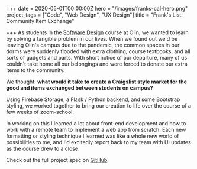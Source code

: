 +++
date = 2020-05-01T00:00:00Z
hero = "/images/franks-cal-hero.png"
project_tags = ["Code", "Web Design", "UX Design"]
title = "Frank's List: Community Item Exchange"

+++
As students in the [Software Design](https://softdes.olin.edu "Checkout SoftDes!") course at Olin, we wanted to learn by solving a tangible problem in our lives. When we found out we'd be leaving Olin's campus due to the pandemic, the common spaces in our dorms were suddenly flooded with extra clothing, course textbooks, and all sorts of gadgets and parts. With short notice of our departure, many of us couldn't take home all our belongings and were forced to donate our extra items to the community.

We thought: **what would it take to create a Craigslist style market for the good and items exchanged between students on campus?**

Using Firebase Storage, a Flask / Python backend, and some Bootstrap styling, we worked together to bring our creation to life over the course of a few weeks of zoom-school.

In working on this I learned a lot about front-end development and how to work with a remote team to implement a web app from scratch. Each new formatting or styling technique I learned was like a whole new world of possibilities to me, and I'd excitedly report back to my team with UI updates as the course drew to a close.

Check out the full project spec on [GitHub](https://sd2020spring.github.io/DepthProject-kelly-jasper-jonas/ "Franks List on GitHub").